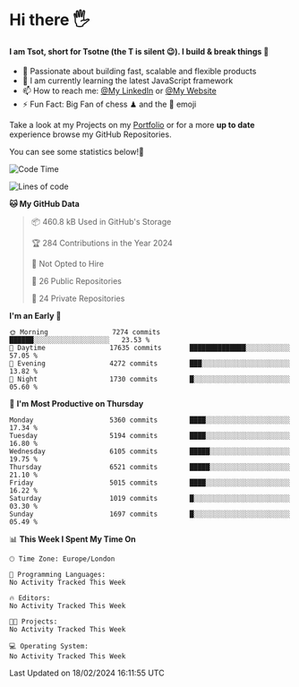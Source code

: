 # Hi there :raised_hand_with_fingers_splayed:
#### I am Tsot, short for Tsotne (the T is silent :wink:). I build & break things :space_invader:
- :telescope: Passionate about building fast, scalable and flexible products
- :seedling: I am currently learning the latest JavaScript framework 
- :mailbox: How to reach me: [@My LinkedIn](https://www.linkedin.com/in/tsotne-gvadzabia/) or [@My Website](https://tsotne.co.uk/contact)
- :zap: Fun Fact: Big Fan of chess ♟ and the 👾 emoji

Take a look at my Projects on my [Portfolio](https://tsotne.co.uk/) or for a more **up to date** experience browse my GitHub Repositories.

You can see some statistics below!:space_invader:
<!--START_SECTION:waka-->
![Code Time](http://img.shields.io/badge/Code%20Time-761%20hrs%202%20mins-blue)

![Lines of code](https://img.shields.io/badge/From%20Hello%20World%20I%27ve%20Written-11.0%20million%20lines%20of%20code-blue)

**🐱 My GitHub Data** 

> 📦 460.8 kB Used in GitHub's Storage 
 > 
> 🏆 284 Contributions in the Year 2024
 > 
> 🚫 Not Opted to Hire
 > 
> 📜 26 Public Repositories 
 > 
> 🔑 24 Private Repositories 
 > 
**I'm an Early 🐤** 

```text
🌞 Morning                7274 commits        ██████░░░░░░░░░░░░░░░░░░░   23.53 % 
🌆 Daytime                17635 commits       ██████████████░░░░░░░░░░░   57.05 % 
🌃 Evening                4272 commits        ███░░░░░░░░░░░░░░░░░░░░░░   13.82 % 
🌙 Night                  1730 commits        █░░░░░░░░░░░░░░░░░░░░░░░░   05.60 % 
```
📅 **I'm Most Productive on Thursday** 

```text
Monday                   5360 commits        ████░░░░░░░░░░░░░░░░░░░░░   17.34 % 
Tuesday                  5194 commits        ████░░░░░░░░░░░░░░░░░░░░░   16.80 % 
Wednesday                6105 commits        █████░░░░░░░░░░░░░░░░░░░░   19.75 % 
Thursday                 6521 commits        █████░░░░░░░░░░░░░░░░░░░░   21.10 % 
Friday                   5015 commits        ████░░░░░░░░░░░░░░░░░░░░░   16.22 % 
Saturday                 1019 commits        █░░░░░░░░░░░░░░░░░░░░░░░░   03.30 % 
Sunday                   1697 commits        █░░░░░░░░░░░░░░░░░░░░░░░░   05.49 % 
```


📊 **This Week I Spent My Time On** 

```text
🕑︎ Time Zone: Europe/London

💬 Programming Languages: 
No Activity Tracked This Week

🔥 Editors: 
No Activity Tracked This Week

🐱‍💻 Projects: 
No Activity Tracked This Week

💻 Operating System: 
No Activity Tracked This Week
```


 Last Updated on 18/02/2024 16:11:55 UTC
<!--END_SECTION:waka-->
